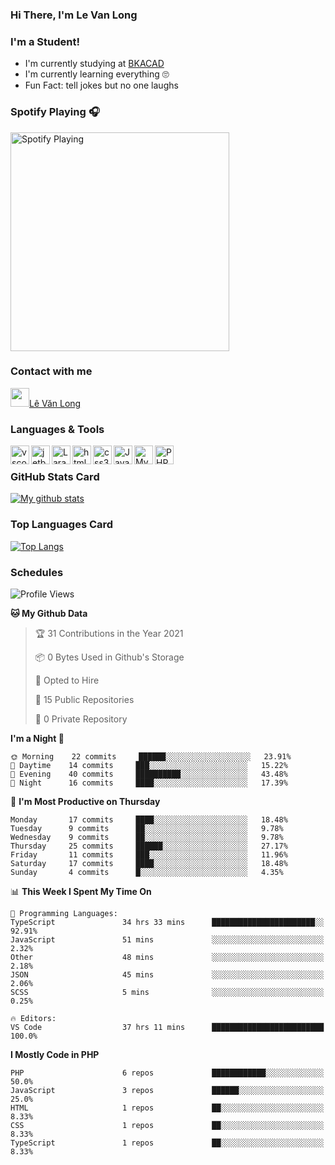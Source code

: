 ### Hi There, I'm Le Van Long 

### I'm a Student!
- I'm currently studying at [BKACAD](https://bkacad.edu.vn/)
- I'm currently learning everything 🙄
- Fun Fact: tell jokes but no one laughs

### Spotify Playing 🎧
[<img src="https://spotify-readme.hiiamlongdz.vercel.app/api/spotify-playing" alt="Spotify Playing" width="350" />](https://open.spotify.com/playlist/37i9dQZF1DX1e2VSJFudND)


### Contact with me

[<img src="https://img.icons8.com/dusk/64/000000/facebook-new--v2.png" width="30px"/>Lê Văn Long](https://www.facebook.com/HiiamLongdzz)

### Languages & Tools
<img align="left" alt="vscode" src="https://img.icons8.com/dusk/64/000000/visual-studio-code-2019.png" width="30px"/>
<img align="left" alt="jetbrain" src="https://camo.githubusercontent.com/8268dcfb76697dd53286590ec9b4385d7a0b89ce/68747470733a2f2f63646e2e6a7364656c6976722e6e65742f6e706d2f73696d706c652d69636f6e734076332f69636f6e732f6a6574627261696e732e737667" width="30px"/>
<img align="left" alt="Laravel" src="https://img.icons8.com/ios/50/000000/laravel.png" width="30px"/>
<img align="left" alt="html5" src="https://img.icons8.com/dusk/64/000000/html-5.png" width="30px"/>
<img align="left" alt="css3" src="https://img.icons8.com/dusk/64/000000/css3.png" width="30px"/>
<img align="left" alt="JavaScript" src="https://img.icons8.com/dusk/64/000000/javascript.png" width="30px"/>
<img align="left" alt="MySQL" src="https://img.icons8.com/ios-filled/50/000000/mysql-logo.png" width="30px"/>
<img align="left" alt="PHP" src="https://img.icons8.com/dusk/64/000000/php-logo.png" width="30px"/>

<br />

### GitHub Stats Card
[![My github stats](https://github-readme-stats.vercel.app/api?username=HiiamLongdz&show_icons=true)](https://github-readme-stats.vercel.app/api?username=HiiamLongdz&show_icons=true)

### Top Languages Card
[![Top Langs](https://github-readme-stats.vercel.app/api/top-langs/?username=HiiamLongdz&layout=compact)](https://github-readme-stats.vercel.app/api/top-langs/?username=HiiamLongdz&layout=compact)

### Schedules
<!--START_SECTION:waka-->
![Profile Views](http://img.shields.io/badge/Profile%20Views-1-blue)

**🐱 My Github Data** 

> 🏆 31 Contributions in the Year 2021
 > 
> 📦 0 Bytes Used in Github's Storage 
 > 
> 💼 Opted to Hire
 > 
> 📜 15 Public Repositories
 > 
> 🔑 0 Private Repository 
 > 
**I'm a Night 🦉** 

```text
🌞 Morning    22 commits     ██████░░░░░░░░░░░░░░░░░░░   23.91% 
🌆 Daytime    14 commits     ███░░░░░░░░░░░░░░░░░░░░░░   15.22% 
🌃 Evening    40 commits     ██████████░░░░░░░░░░░░░░░   43.48% 
🌙 Night      16 commits     ████░░░░░░░░░░░░░░░░░░░░░   17.39%

```
📅 **I'm Most Productive on Thursday** 

```text
Monday       17 commits     ████░░░░░░░░░░░░░░░░░░░░░   18.48% 
Tuesday      9 commits      ██░░░░░░░░░░░░░░░░░░░░░░░   9.78% 
Wednesday    9 commits      ██░░░░░░░░░░░░░░░░░░░░░░░   9.78% 
Thursday     25 commits     ██████░░░░░░░░░░░░░░░░░░░   27.17% 
Friday       11 commits     ███░░░░░░░░░░░░░░░░░░░░░░   11.96% 
Saturday     17 commits     ████░░░░░░░░░░░░░░░░░░░░░   18.48% 
Sunday       4 commits      █░░░░░░░░░░░░░░░░░░░░░░░░   4.35%

```


📊 **This Week I Spent My Time On** 

```text
💬 Programming Languages: 
TypeScript               34 hrs 33 mins      ███████████████████████░░   92.91% 
JavaScript               51 mins             ░░░░░░░░░░░░░░░░░░░░░░░░░   2.32% 
Other                    48 mins             ░░░░░░░░░░░░░░░░░░░░░░░░░   2.18% 
JSON                     45 mins             ░░░░░░░░░░░░░░░░░░░░░░░░░   2.06% 
SCSS                     5 mins              ░░░░░░░░░░░░░░░░░░░░░░░░░   0.25%

🔥 Editors: 
VS Code                  37 hrs 11 mins      █████████████████████████   100.0%

```

**I Mostly Code in PHP** 

```text
PHP                      6 repos             ████████████░░░░░░░░░░░░░   50.0% 
JavaScript               3 repos             ██████░░░░░░░░░░░░░░░░░░░   25.0% 
HTML                     1 repos             ██░░░░░░░░░░░░░░░░░░░░░░░   8.33% 
CSS                      1 repos             ██░░░░░░░░░░░░░░░░░░░░░░░   8.33% 
TypeScript               1 repos             ██░░░░░░░░░░░░░░░░░░░░░░░   8.33%

```



<!--END_SECTION:waka-->
